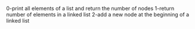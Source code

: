 0-print all elements of a list and return the number of nodes
1-return number of elements in a linked list
2-add a new node at the beginning of a linked list
